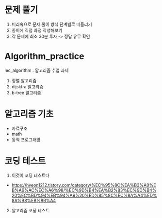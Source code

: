 # 문제 풀기

1. 머리속으로 문제 풀이 방식 단계별로 떠올리기
2. 종이에 직접 과정 작성해보기
3. 각 문제에 최소 30분 투자 -> 정답 유무 확인



# Algorithm_practice

lec_algorithm : 알고리즘 수업 과제
  1) 정렬 알고리즘
  2) dijsktra 알고리즘
  3) b-tree 알고리즘

# 알고리즘 기초
 - 자료구조
 - math
 - 동적 프로그래밍

# 코딩 테스트
1. 이것이 코딩 테스트다
- https://hyeon1212.tistory.com/category/%EC%95%8C%EA%B3%A0%EB%A6%AC%EC%A6%98/%EC%9D%B4%EA%B2%83%EC%9D%B4%20%EC%BD%94%EB%94%A9%20%ED%85%8C%EC%8A%A4%ED%8A%B8%EB%8B%A4

2. 알고리즘 코딩 테스트